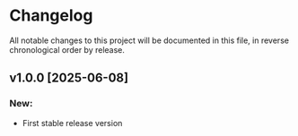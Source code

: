 # Changelog

All notable changes to this project will be documented in this file, in reverse chronological order by release.

## v1.0.0 [2025-06-08]

### New:

* First stable release version
